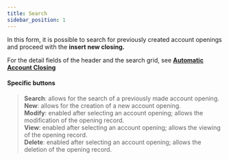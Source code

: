 ```yaml
---
title: Search
sidebar_position: 1
---
```


In this form, it is possible to search for previously created account openings and proceed with the **insert new closing.**

For the detail fields of the header and the search grid, see **[Automatic Account Closing](/docs/finance-area/ledger-records/records/procedures/automatic-account-closing/search)**

#### Specific buttons

> **Search**: allows for the search of a previously made account opening.  
> **New**: allows for the creation of a new account opening.  
> **Modify**: enabled after selecting an account opening; allows the modification of the opening record.  
> **View**: enabled after selecting an account opening; allows the viewing of the opening record.  
> **Delete**: enabled after selecting an account opening; allows the deletion of the opening record.